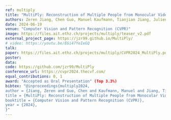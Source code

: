 ```yaml
---
ref: multiply
title: "MultiPly: Reconstruction of Multiple People from Monocular Video in the Wild"
authors: Zeren Jiang, Chen Guo, Manuel Kaufmann, Tianjian Jiang, Julien Valentin, Otmar Hilliges, Jie Song
date: 2024-06-19
venue: "Computer Vision and Pattern Recognition (CVPR)"
image: https://files.ait.ethz.ch/projects/multiply/teaser_v2.pdf
external_project_page: https://jzr99.github.io/MultiPly/
# video: https://youtu.be/EGi47YeIeGQ
talk: 
paper: https://files.ait.ethz.ch/projects/multiply/CVPR2024_MultiPly.pdf
poster: 
data: 
code: https://github.com/jzr99/MultiPly
conference_url: https://cvpr2024.thecvf.com/
equal_contributions: 0, 1
award: "Accepted as Oral Presentation" (Top 3.3%)
bibtex: "@inproceedings{multiply2024,
author = {Jiang, Zeren and Guo, Chen and Kaufmann, Manuel and Jiang, Tianjian and Valentin, Julien and Hilliges, Otmar and Song, Jie}, 
title = {MultiPly: Reconstruction of Multiple People from Monocular Video in the Wild}, 
booktitle = {Computer Vision and Pattern Recognition (CVPR)},
year = {2024},
}"
---
```

